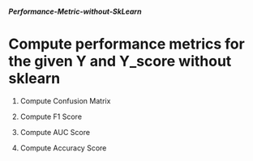 ##### Performance-Metric-without-SkLearn

# Compute performance metrics for the given Y and Y_score without sklearn

1. Compute Confusion Matrix

2. Compute F1 Score

3. Compute AUC Score

4. Compute Accuracy Score
